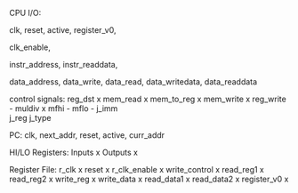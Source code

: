 CPU I/O:

clk,
reset,
active,
register_v0,

clk_enable,

instr_address,
instr_readdata,


data_address,
data_write,
data_read,
data_writedata,
data_readdata

control signals:
reg_dst     x
mem_read    x
mem_to_reg  x
mem_write   x
reg_write   - 
muldiv      x
mfhi        -
mflo        -
j_imm       
j_reg
j_type

PC:
clk,
next_addr,
reset,
active,
curr_addr

HI/LO Registers:
Inputs      x
Outputs     x

Register File:
r_clk       x
reset       x
r_clk_enable    x
write_control   x
read_reg1   x
read_reg2   x
write_reg   x
write_data  x
read_data1  x
read_data2  x
register_v0 x

